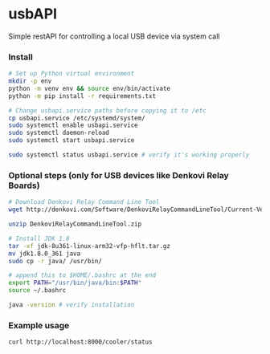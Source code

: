 # usbAPI
Simple restAPI for controlling a local USB device via system call


### Install
```bash
# Set up Python virtual environment
mkdir -p env
python -m venv env && source env/bin/activate
python -m pip install -r requirements.txt

# Change usbapi.service paths before copying it to /etc
cp usbapi.service /etc/systemd/system/
sudo systemctl enable usbapi.service
sudo systemctl daemon-reload
sudo systemctl start usbapi.service

sudo systemctl status usbapi.service # verify it's working properly
```

### Optional steps (only for USB devices like Denkovi Relay Boards)
```bash
# Download Denkovi Relay Command Line Tool
wget http://denkovi.com/Software/DenkoviRelayCommandLineTool/Current-Version/DenkoviRelayCommandLineTool.zip

unzip DenkoviRelayCommandLineTool.zip

# Install JDK 1.8 
tar -xf jdk-8u361-linux-arm32-vfp-hflt.tar.gz
mv jdk1.8.0_361 java
sudo cp -r java/ /usr/bin/

# append this to $HOME/.bashrc at the end
export PATH="/usr/bin/java/bin:$PATH"
source ~/.bashrc

java -version # verify installation
```

### Example usage
```bash
curl http://localhost:8000/cooler/status
```

